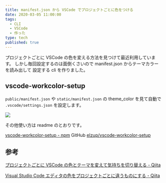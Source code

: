```yaml
---
title: manifest.json から VSCode でプロジェクトごとに色をつける
date: 2020-03-05 11:00:00
tags:
  - CLI
  - VSCode
  - 作った
type: tech
published: true
---
```


プロジェクトごとに VSCode の色を変える方法を見つけて最近利用しています。
しかし毎回設定するのは面倒くさいので manifest.json からテーマカラーを読み出して
設定する cli を作りました。

## vscode-workcolor-setup

`public/manifest.json` や `static/manifest.json` の theme_color を見て自動で `.vscode/settings.json` を設定します。

![](https://elzup-image-storage.s3.amazonaws.com/blog/settings_json_%E2%80%94_mitelop_and_TagPage_tsx_%E2%80%94_anozonbiyori.png)

その他使い方は readme のとおりです。

[vscode\-workcolor\-setup \- npm](https://www.npmjs.com/package/vscode-workcolor-setup)
GitHub [elzup/vscode\-workcolor\-setup](https://github.com/elzup/vscode-workcolor-setup)

## 参考

[プロジェクトごとに VSCode の色とテーマを変えて気持ちを切り替える \- Qiita](https://qiita.com/mottox2/items/a5813feeaf653ef3e2c3)

<!-- textlint-disable ja-technical-writing/no-doubled-joshi-->

[Visual Studio Code エディタの色をプロジェクトごとに違うものにする \- Qiita](https://qiita.com/kabosusoba/items/3afad300ef1ea9ddd50b)

<!-- textlint-enable ja-technical-writing/no-doubled-joshi-->

